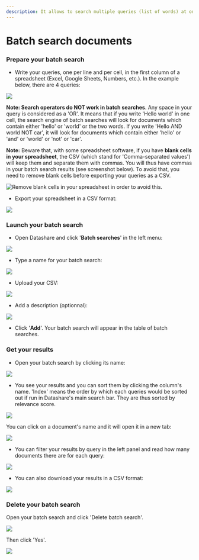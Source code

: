 ```yaml
---
description: It allows to search multiple queries (list of words) at once.
---
```


# Batch search documents

### Prepare your batch search

* Write your queries, one per line and per cell, in the first column of a spreadsheet \(Excel, Google Sheets, Numbers, etc.\). In the example below, there are 4 queries:

![](../.gitbook/assets/screenshot-2019-09-25-at-16.06.40.png)

**Note: Search operators do NOT work in batch searches**. Any space in your query is considered as a 'OR'. It means that if you write 'Hello world' in one cell, the search engine of batch searches will look for documents which contain either 'hello' or 'world' or the two words. If you write 'Hello AND world NOT car', it will look for documents which contain either 'hello' or 'and' or 'world' or 'not' or 'car'.

**Note:** Beware that, with some spreadsheet software, if you have **blank cells in your spreadsheet**, the CSV \(which stand for 'Comma-separated values'\) will keep them and separate them with commas. You will thus have commas in your batch search results \(see screenshot below\). To avoid that, you need to remove blank cells before exporting your queries as a CSV.

![Remove blank cells in your spreadsheet in order to avoid this.](../.gitbook/assets/screenshot-2019-09-27-at-10.51.29.png)

* Export your spreadsheet in a CSV format:

![](../.gitbook/assets/screenshot-2019-09-25-at-16.10.06.png)

### 

### Launch your batch search

* Open Datashare and click '**Batch searches**' in the left menu:

![](../.gitbook/assets/screenshot-2019-09-25-at-15.59.44-copy.png)

* Type a name for your batch search:

![](../.gitbook/assets/screenshot-2019-09-25-at-15.59.44-copy-2.png)

* Upload your CSV:

![](../.gitbook/assets/screenshot-2019-09-25-at-16.01.05.png)

* Add a description \(optionnal\):

![](../.gitbook/assets/screenshot-2019-09-25-at-16.01.23.png)

* Click '**Add**'. Your batch search will appear in the table of batch searches.

### 

### Get your results

* Open your batch search by clicking its name:

![](../.gitbook/assets/screenshot-2019-09-27-at-12.17.28.png)

* You see your results and you can sort them by clicking the column's name. 'Index' means the order by which each queries would be sorted out if run in Datashare's main search bar. They are thus sorted by relevance score.

![](../.gitbook/assets/screenshot-2019-09-27-at-12.17.36%20%281%29.png)

You can click on a document's name and it will open it in a new tab:

![](../.gitbook/assets/screenshot-2019-09-27-at-12.17.36.png)

* You can filter your results by query in the left panel and read how many documents there are for each query: 

![](../.gitbook/assets/screenshot-2019-09-27-at-12.17.46.png)

* You can also download your results in a CSV format:

![](../.gitbook/assets/screenshot-2019-09-27-at-12.17.46-copy.png)



### Delete your batch search

Open your batch search and click 'Delete batch search'. 

![](../.gitbook/assets/screenshot-2019-09-27-at-12.17.46-copy-2.png)

Then click 'Yes'.

![](../.gitbook/assets/screenshot-2019-09-27-at-12.18.07.png)



